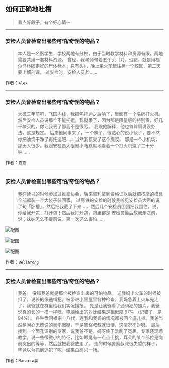 ## 如何正确地吐槽

> 看点好段子，有个好心情～


 
---

### 安检人员曾检查出哪些可怕/奇怪的物品？

> 本人是一名医学生，学校两地有分校，由于当时教学材料和资源有限，两地需要共用一套材料资源。
> 曾经，我老师带着五个头（对，没错，就是用福尔马林固定好的尸体标本，只有头），晚上坐火车赶往另一个校区，第二天要上解剖课。
> 过安检时，安检人员脸……


作者：`Alex`

---

### 安检人员曾检查出哪些可怕/奇怪的物品？

> 大概三年前吧，飞国内线，我把包托运之后响了，里面有一个名牌打火机。
> 然后安检人员说那个不能托运，我就呆了，因为那是限量版的特别贵，好几千块买的，你让我丢了那我不是很亏。
> 我跟他解释，他也耸耸肩说没办法，这是规定。
> 后来他同事来了，一个妹子，很贴心的说小伙子，要不然你把油烧干净了再托运吧……
> 当然我接受了这个提议。
> 那是一个小机场，那天人很少。我跟安检员大眼瞪小眼默默地看着一个打火机烧了二十分钟……


作者：`嘉嘉`

---

### 安检人员曾检查出哪些可怕/奇怪的物品？

> 我在读书的时候参加过推拿协会，后来顺利拿到资格证以后就把按摩的模具全部都装一个大袋子装回家。
> 过高铁的安检的时候我听见安检员大声的说了句「卧槽」，然后把我截了下来……
> 然后几个安检员团团把我围住，说，你给我开包！打开包！然后我打开包，包里都是
> 安检员最后放我走之前，说：妹妹怎么不提前说，第一次这么害怕……



![配图](http://pic2.zhimg.com/70/v2-6430efb19bfc89c9756b19f252b84ff1_b.jpg)



![配图](http://pic4.zhimg.com/70/v2-f41c796d667bce139b441a46a85fd863_b.jpg)



![配图](http://pic4.zhimg.com/70/v2-676caaa94dee4e5a945b4cdd7c6a2063_b.jpg)


作者：`BellaYong`

---

### 安检人员曾检查出哪些可怕/奇怪的物品？

> 我爸。
> 没错我爸就是那个被检查出来的可怕物品。
> 送我妈上火车的时候被扣了，说长的像通缉犯，被带进小黑屋里各种检查，我妈急着上火车先走了，我爸就在群里给我们实况播报。
> 先是让我爸看了通缉犯的照片，我爸说真的长的一模一样嘿，电脑给出的对比结果是相似度 97% （记错了，是 94%）。
> 各种盘问祖宗十八代，连我和我妈的情况都被问个底儿掉。我爸当然是问心无愧说的毫不迟疑，于是警察叔叔就很懵，这情况不对呀。
> 最后找到一个面孔识别的专家，说我爸不是，妈呀终于洗刷了冤屈。专家还现场教学，说一些很微小的特征，比如眼尾有一点点上挑，耳朵的某个部位是向前突出的等等，然后就把我爸放走了。
> 走的时候警察叔叔很失望的样子，毕竟以为抓到逃犯了呢，结果白高兴一场。


作者：`Macaria晨`